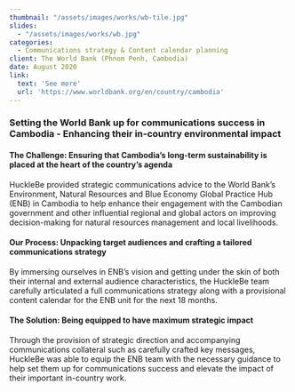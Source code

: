```yaml
---
thumbnail: "/assets/images/works/wb-tile.jpg"
slides:
  - "/assets/images/works/wb.jpg"
categories:
  - Communications strategy & Content calendar planning
client: The World Bank (Phnom Penh, Cambodia)
date: August 2020
link:
  text: 'See more'
  url: 'https://www.worldbank.org/en/country/cambodia'
---
```


### Setting the World Bank up for communications success in Cambodia - Enhancing their in-country environmental impact

#### The Challenge: Ensuring that Cambodia’s long-term sustainability is placed at the heart of the country’s agenda

HuckleBe provided strategic communications advice to the World Bank’s Environment, Natural Resources and Blue Economy Global Practice Hub (ENB) in Cambodia to help enhance their engagement with the Cambodian government and other influential regional and global actors on improving decision-making for natural resources management and local livelihoods.

#### Our Process: Unpacking target audiences and crafting a tailored communications strategy

By immersing ourselves in ENB’s vision and getting under the skin of both their internal and external audience characteristics, the HuckleBe team carefully articulated a full communications strategy along with a provisional content calendar for the ENB unit for the next 18 months.

#### The Solution: Being equipped to have maximum strategic impact

Through the provision of strategic direction and accompanying communications collateral such as carefully crafted key messages, HuckleBe was able to equip the ENB team with the necessary guidance to help set them up for communications success and elevate the impact of their important in-country work.
